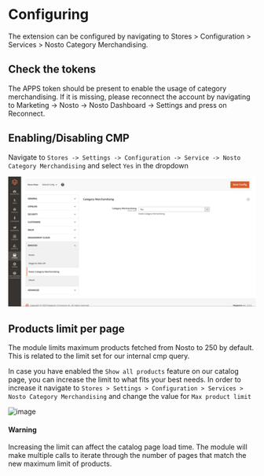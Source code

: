 # Configuring

The extension can be configured by navigating to Stores &gt; Configuration &gt; Services &gt; Nosto Category Merchandising.

## Check the tokens

The APPS token should be present to enable the usage of category merchandising. If it is missing, please reconnect the account by navigating to Marketing -&gt; Nosto -&gt; Nosto Dashboard -&gt; Settings and press on Reconnect.

## Enabling/Disabling CMP

Navigate to `Stores -> Settings -> Configuration -> Service -> Nosto Category Merchandising` and select `Yes` in the dropdown

![](../../.gitbook/assets/cmp1.png)

## Products limit per page

The module limits maximum products fetched from Nosto to 250 by default. 
This is related to the limit set for our internal cmp query. 

In case you have enabled the `Show all products` feature on our catalog page, 
you can increase the limit to what fits your best needs. 
In order to increase it navigate to `Stores > Settings > Configuration > Services > Nosto Category Merchandising` 
and change the value for `Max product limit` 

![image](https://user-images.githubusercontent.com/44775916/97557928-1cb82480-19e4-11eb-9b6e-1f0170600ef7.png)

#### Warning
Increasing the limit can affect the catalog page load time. The module will make multiple calls
to iterate through the number of pages that match the new maximum limit of products.


